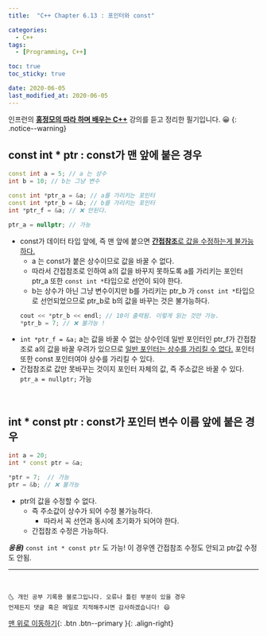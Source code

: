 ```yaml
---
title:  "C++ Chapter 6.13 : 포인터와 const" 

categories:
  - C++
tags:
  - [Programming, C++]

toc: true
toc_sticky: true

date: 2020-06-05
last_modified_at: 2020-06-05
---
```

인프런의 **<u>홍정모의 따라 하며 배우는 C++</u>** 강의를 듣고 정리한 필기입니다. 😀
{: .notice--warning}

## const int * ptr : const가 맨 앞에 붙은 경우

```cpp
const int a = 5; // a 는 상수
int b = 10; // b는 그냥 변수

const int *ptr_a = &a; // a를 가리키는 포인터
const int *ptr_b = &b; // b를 가리키는 포인터
int *ptr_f = &a; // ❌ 안된다.

ptr_a = nullptr; // 가능 
```
- const가 데이터 타입 앞에, 즉 맨 앞에 붙으면 **<u>간접참조**로 값을 수정하는게 불가능하다.</u>
  - a 는 const가 붙은 상수이므로 값을 바꿀 수 없다.
  - 따라서 간접참조로 인하여 a의 값을 바꾸지 못하도록 a를 가리키는 포인터 ptr_a 또한 `const int *`타입으로 선언이 되야 한다.
  - b는 상수가 아닌 그냥 변수이지만 b를 가리키는 ptr_b 가 `const int *`타입으로 선언되었으므로 ptr_b로 b의 값을 바꾸는 것은 불가능하다.
  ```cpp
  cout << *ptr_b << endl; // 10이 출력됨. 이렇게 읽는 것만 가능.
  *ptr_b = 7; // ❌ 불가능 ! 
  ```
- `int *ptr_f = &a;` a는 값을 바꿀 수 없는 상수인데 일반 포인터인 ptr_f가 간접참조로 a의 값을 바꿀 우려가 있으므로 <u>일반 포인터는 상수를 가리킬 수 없다.</u> 포인터 또한 const 포인터여야 상수를 가리킬 수 있다.
- 간접참조로 값만 못바꾸는 것이지 포인터 자체의 값, 즉 주소값은 바꿀 수 있다. `ptr_a = nullptr;` 가능

<br>

## int * const ptr : const가 포인터 변수 이름 앞에 붙은 경우

```cpp
int a = 20;
int * const ptr = &a;

*ptr = 7;  // 가능
ptr = &b; // ❌ 불가능 
```

- ptr의 값을 수정할 수 없다. 
  - 즉 주소값이 상수가 되어 수정 불가능하다.
    - 따라서 꼭 선언과 동시에 초기화가 되어야 한다.
  - 간접참조 수정은 가능하다.

***응용)*** `const int * const ptr` 도 가능! 이 경우엔 간접참조 수정도 안되고 ptr값 수정도 안됨.

***
<br>

    🌜 개인 공부 기록용 블로그입니다. 오류나 틀린 부분이 있을 경우 
    언제든지 댓글 혹은 메일로 지적해주시면 감사하겠습니다! 😄

[맨 위로 이동하기](#){: .btn .btn--primary }{: .align-right}